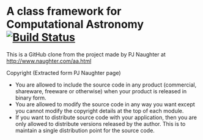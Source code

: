 # A class framework for Computational Astronomy [![Build Status](https://travis-ci.org/cjrams/AA.svg?branch=master)](https://travis-ci.org/cjrams/AA)

This is a GitHub clone from the project made by PJ Naughter at http://www.naughter.com/aa.html

Copyright (Extracted form  PJ Naughter page)
* You are allowed to include the source code in any product (commercial, shareware, freeware or otherwise) when your product is released in binary form.
* You are allowed to modify the source code in any way you want except you cannot modify the copyright details at the top of each module.
* If you want to distribute source code with your application, then you are only allowed to distribute versions released by the author. This is to maintain a single distribution point for the source code.




